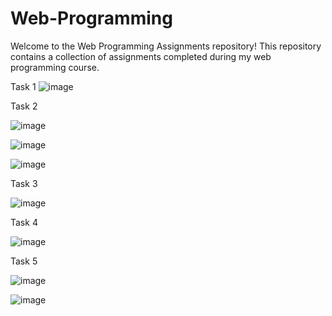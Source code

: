 # Web-Programming
Welcome to the Web Programming Assignments repository! This repository contains a collection of assignments completed during my web programming course.

Task 1
![image](https://github.com/abdullah7701/Web-Programming/assets/81309380/58d335da-1d1a-40d5-b051-27434dc0c75a)

Task 2

![image](https://github.com/abdullah7701/Web-Programming/assets/81309380/0eb1f34f-db26-4a93-8d07-8d4304401229)

![image](https://github.com/abdullah7701/Web-Programming/assets/81309380/939256a2-7572-465c-82b6-714c6693c4fe)

![image](https://github.com/abdullah7701/Web-Programming/assets/81309380/09400e2f-d0d7-4348-9bb7-8df09efb9ca5)


Task 3

![image](https://github.com/abdullah7701/Web-Programming/assets/81309380/8ab29744-5ffc-432e-a86a-681b0dbff9af)

Task 4

![image](https://github.com/abdullah7701/Web-Programming/assets/81309380/b66d8cb8-f03f-4bc2-b0d0-beb15648a0d5)

Task 5

![image](https://github.com/abdullah7701/Web-Programming/assets/81309380/38d50b86-2c92-4d8a-8f15-5207d764d5cd)

![image](https://github.com/abdullah7701/Web-Programming/assets/81309380/f4f6c0b6-78e8-4b31-95e1-b572720a8477)


